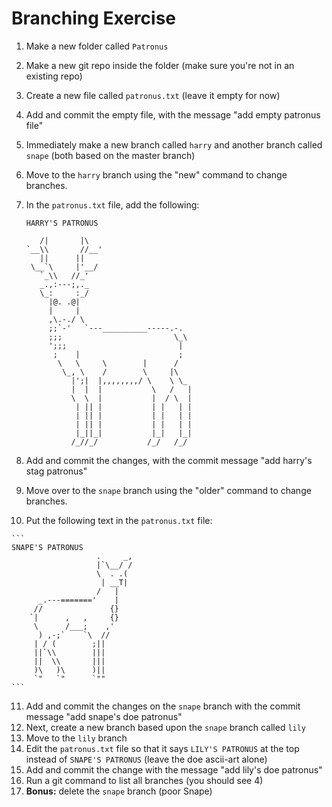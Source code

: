 # Branching Exercise

1. Make a new folder called `Patronus`
2. Make a new git repo inside the folder (make sure you're not in an existing repo)
3. Create a new file called `patronus.txt` (leave it empty for now)
4. Add and commit the empty file, with the message "add empty patronus file"
5. Immediately make a new branch called `harry` and another branch called `snape` (both based on the master branch)
6. Move to the `harry` branch using the "new" command to change branches.
7. In the `patronus.txt` file, add the following:
    
    ```
    HARRY'S PATRONUS
    
       /|       |\
    `__\\       //__'
       ||      ||
     \__`\     |'__/
       `_\\   //_'
       _.,:---;,._
       \_:     :_/
         |@. .@|
         |     |
         ,\.-./ \
         ;;`-'   `---__________-----.-.
         ;;;                         \_\
         ';;;                         |
          ;    |                      ;
           \   \     \        |      /
            \_, \    /        \     |\
              |';|  |,,,,,,,,/ \    \ \_
              |  |  |           \   /   |
              \  \  |           |  / \  |
               | || |           | |   | |
               | || |           | |   | |
               | || |           | |   | |
               |_||_|           |_|   |_|
              /_//_/           /_/   /_/
    ```
    
8. Add and commit the changes, with the commit message "add harry's stag patronus"
9. Move over to the `snape` branch using the "older" command to change branches.
10.  Put the following text in  the `patronus.txt` file:
    
    ```
    SNAPE'S PATRONUS
                       .     _,
                       |`\__/ /
                       \  . .(
                        | __T|
                       /   |
          _.---======='    |
         //               {}
        `|      ,   ,     {}
         \      /___;    ,'
          ) ,-;`    `\  //
         | / (        ;||
         ||`\\        |||
         ||  \\       |||
         )\   )\      )||
         `"   `"      `""
    ```
    
11. Add and commit the changes on the `snape` branch with the commit message "add snape's doe patronus"
12. Next, create a new branch based upon the `snape` branch called `lily`
13. Move to the `lily` branch
14. Edit the `patronus.txt` file so that it says `LILY'S PATRONUS` at the top instead of
`SNAPE'S PATRONUS` (leave the doe ascii-art alone)
15. Add and commit the change with the message "add lily's doe patronus"
16. Run a git command to list all branches (you should see 4)
17. **Bonus:** delete the `snape` branch (poor Snape)
